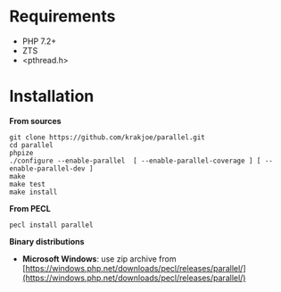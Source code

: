 Requirements
============

  * PHP 7.2+
  * ZTS
  * <pthread.h>

Installation
============

**From sources**

    git clone https://github.com/krakjoe/parallel.git
    cd parallel
    phpize
    ./configure --enable-parallel  [ --enable-parallel-coverage ] [ --enable-parallel-dev ]
    make
    make test
    make install

**From PECL**

    pecl install parallel

**Binary distributions**

  * **Microsoft Windows**: use zip archive from [https://windows.php.net/downloads/pecl/releases/parallel/](https://windows.php.net/downloads/pecl/releases/parallel/)



